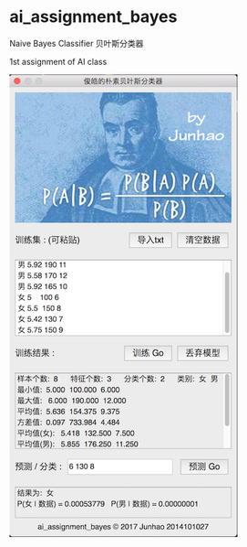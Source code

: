 # ai_assignment_bayes

Naive Bayes Classifier 贝叶斯分类器

1st assignment of AI class

![](https://github.com/chuckwong/ai_assignment_bayes/blob/master/screenshot.png)

